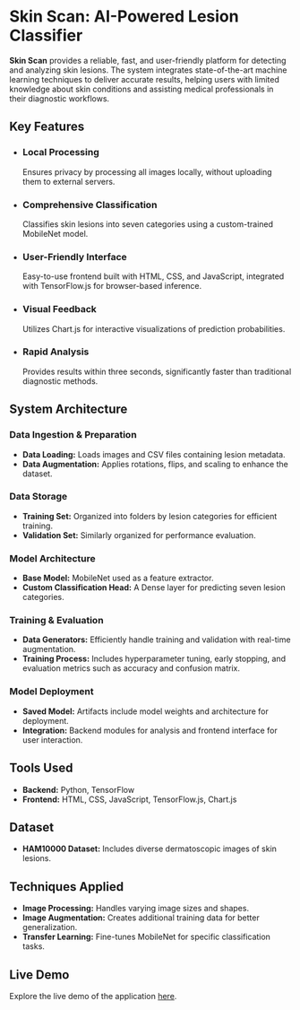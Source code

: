 # Skin Scan: AI-Powered Lesion Classifier

**Skin Scan** provides a reliable, fast, and user-friendly platform for detecting and analyzing skin lesions. The system integrates state-of-the-art machine learning techniques to deliver accurate results, helping users with limited knowledge about skin conditions and assisting medical professionals in their diagnostic workflows.

## Key Features

- ### Local Processing
  Ensures privacy by processing all images locally, without uploading them to external servers.

- ### Comprehensive Classification
  Classifies skin lesions into seven categories using a custom-trained MobileNet model.

- ### User-Friendly Interface
  Easy-to-use frontend built with HTML, CSS, and JavaScript, integrated with TensorFlow.js for browser-based inference.

- ### Visual Feedback
  Utilizes Chart.js for interactive visualizations of prediction probabilities.

- ### Rapid Analysis
  Provides results within three seconds, significantly faster than traditional diagnostic methods.

## System Architecture

### Data Ingestion & Preparation

- **Data Loading:** Loads images and CSV files containing lesion metadata.
- **Data Augmentation:** Applies rotations, flips, and scaling to enhance the dataset.

### Data Storage

- **Training Set:** Organized into folders by lesion categories for efficient training.
- **Validation Set:** Similarly organized for performance evaluation.

### Model Architecture

- **Base Model:** MobileNet used as a feature extractor.
- **Custom Classification Head:** A Dense layer for predicting seven lesion categories.

### Training & Evaluation

- **Data Generators:** Efficiently handle training and validation with real-time augmentation.
- **Training Process:** Includes hyperparameter tuning, early stopping, and evaluation metrics such as accuracy and confusion matrix.

### Model Deployment

- **Saved Model:** Artifacts include model weights and architecture for deployment.
- **Integration:** Backend modules for analysis and frontend interface for user interaction.

## Tools Used

- **Backend:** Python, TensorFlow
- **Frontend:** HTML, CSS, JavaScript, TensorFlow.js, Chart.js

## Dataset

- **HAM10000 Dataset:** Includes diverse dermatoscopic images of skin lesions.

## Techniques Applied

- **Image Processing:** Handles varying image sizes and shapes.
- **Image Augmentation:** Creates additional training data for better generalization.
- **Transfer Learning:** Fine-tunes MobileNet for specific classification tasks.

## Live Demo

Explore the live demo of the application [here](https://skin-scan-lesion-classifier.vercel.app/).

